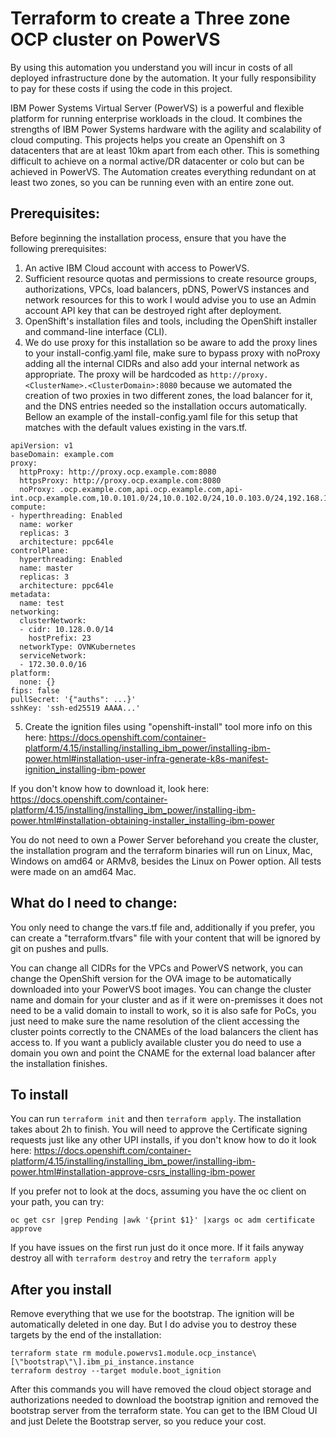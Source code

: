 # Terraform to create a Three zone OCP cluster on PowerVS
By using this automation you understand you will incur in costs of all deployed infrastructure done by the automation. It your fully responsibility to pay for these costs if using the code in this project.

IBM Power Systems Virtual Server (PowerVS) is a powerful and flexible platform for running enterprise workloads in the cloud. It combines the strengths of IBM Power Systems hardware with the agility and scalability of cloud computing. 
This projects helps you create an Openshift on 3 datacenters that are at least 10km apart from each other. This is something difficult to achieve on a normal active/DR datacenter or colo but can be achieved in PowerVS.
The Automation creates everything redundant on at least two zones, so you can be running even with an entire zone out.

## Prerequisites:
Before beginning the installation process, ensure that you have the following prerequisites:

1) An active IBM Cloud account with access to PowerVS.
2) Sufficient resource quotas and permissions to create resource groups, authorizations, VPCs, load balancers, pDNS, PowerVS instances and network resources for this to work I would advise you to use an Admin account API key that can be destroyed right after deployment.
3) OpenShift's installation files and tools, including the OpenShift installer and command-line interface (CLI).
4) We do use proxy for this installation so be aware to add the proxy lines to your install-config.yaml file, make sure to bypass proxy with noProxy adding all the internal CIDRs and also add your internal network as appropriate. The proxy will be hardcoded as `http://proxy.<ClusterName>.<ClusterDomain>:8080` because we automated the creation of two proxies in two different zones, the load balancer for it, and the DNS entries needed so the installation occurs automatically. Bellow an example of the install-config.yaml file for this setup that matches with the default values existing in the vars.tf.

```
apiVersion: v1
baseDomain: example.com
proxy:
  httpProxy: http://proxy.ocp.example.com:8080
  httpsProxy: http://proxy.ocp.example.com:8080
  noProxy: .ocp.example.com,api.ocp.example.com,api-int.ocp.example.com,10.0.101.0/24,10.0.102.0/24,10.0.103.0/24,192.168.101.0/24,192.168.102.0/24,192.168.103.0/24
compute: 
- hyperthreading: Enabled 
  name: worker
  replicas: 3 
  architecture: ppc64le
controlPlane: 
  hyperthreading: Enabled 
  name: master
  replicas: 3 
  architecture: ppc64le
metadata:
  name: test 
networking:
  clusterNetwork:
  - cidr: 10.128.0.0/14 
    hostPrefix: 23 
  networkType: OVNKubernetes 
  serviceNetwork: 
  - 172.30.0.0/16
platform:
  none: {} 
fips: false 
pullSecret: '{"auths": ...}' 
sshKey: 'ssh-ed25519 AAAA...' 
```
5) Create the ignition files using "openshift-install" tool more info on this here:
   https://docs.openshift.com/container-platform/4.15/installing/installing_ibm_power/installing-ibm-power.html#installation-user-infra-generate-k8s-manifest-ignition_installing-ibm-power

If you don't know how to download it, look here: https://docs.openshift.com/container-platform/4.15/installing/installing_ibm_power/installing-ibm-power.html#installation-obtaining-installer_installing-ibm-power

You do not need to own a Power Server beforehand you create the cluster, the installation program and the terraform binaries will run on Linux, Mac, Windows on amd64 or ARMv8, besides the Linux on Power option. All tests were made on an amd64 Mac.

## What do I need to change:
You only need to change the vars.tf file and, additionally if you prefer, you can create a "terraform.tfvars" file with your content that will be ignored by git on pushes and pulls.

You can change all CIDRs for the VPCs and PowerVS network, you can change the OpenShift version for the OVA image to be automatically downloaded into your PowerVS boot images. You can change the cluster name and domain for your cluster and as if it were on-premisses it does not need to be a valid domain to install to work, so it is also safe for PoCs, you just need to make sure the name resolution of the client accessing the cluster points correctly to the CNAMEs of the load balancers the client has access to. If you want a publicly available cluster you do need to use a domain you own and point the CNAME for the external load balancer after the installation finishes.

## To install
You can run `terraform init` and then `terraform apply`. The installation takes about 2h to finish. You will need to approve the Certificate signing requests just like any other UPI installs, if you don't know how to do it look here: https://docs.openshift.com/container-platform/4.15/installing/installing_ibm_power/installing-ibm-power.html#installation-approve-csrs_installing-ibm-power

If you prefer not to look at the docs, assuming you have the oc client on your path, you can try:
```
oc get csr |grep Pending |awk '{print $1}' |xargs oc adm certificate approve
```

If you have issues on the first run just do it once more. If it fails anyway destroy all with `terraform destroy` and retry the `terraform apply`

## After you install
Remove everything that we use for the bootstrap. The ignition will be automatically deleted in one day. But I do advise you to destroy these targets by the end of the installation:
```
terraform state rm module.powervs1.module.ocp_instance\[\"bootstrap\"\].ibm_pi_instance.instance
terraform destroy --target module.boot_ignition
```
After this commands you will have removed the cloud object storage and authorizations needed to download the bootstrap ignition and removed the bootstrap server from the terraform state. You can get to the IBM Cloud UI and just Delete the Bootstrap server, so you reduce your cost.
